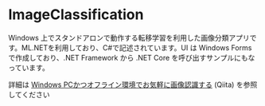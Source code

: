 # ImageClassification
Windows 上でスタンドアロンで動作する転移学習を利用した画像分類アプリです。ML.NETを利用しており、C#で記述されています。UI は Windows Forms で作成しており、.NET Framework から .NET Core を呼び出すサンプルにもなっています。

詳細は [Windows PCかつオフライン環境でお気軽に画像認識する](https://qiita.com/ksasao/items/8a76d6048e28defeb39a) (Qiita) を参照してください
